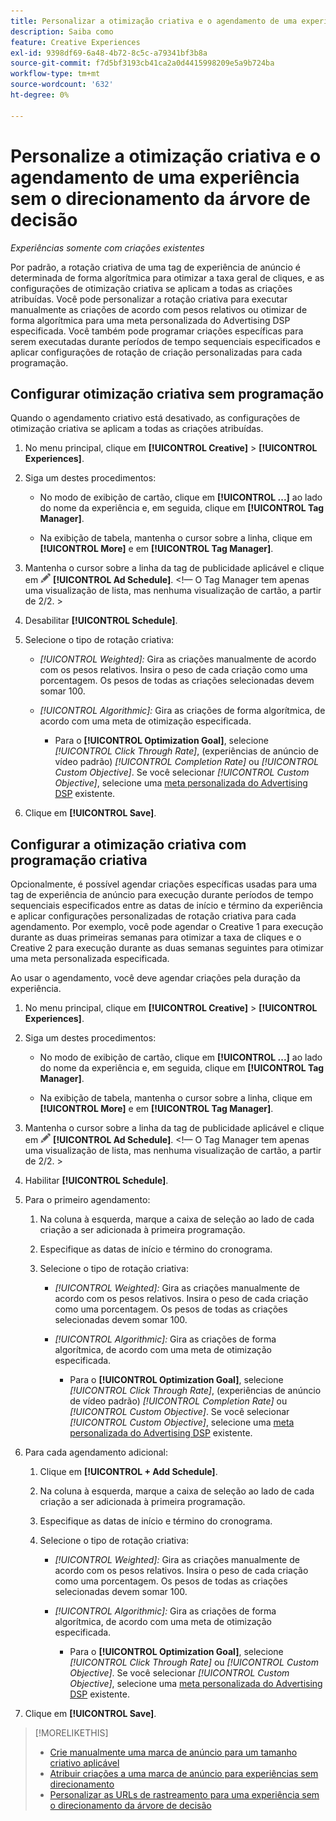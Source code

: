 ```yaml
---
title: Personalizar a otimização criativa e o agendamento de uma experiência
description: Saiba como
feature: Creative Experiences
exl-id: 9398df69-6a48-4b72-8c5c-a79341bf3b8a
source-git-commit: f7d5bf3193cb41ca2a0d4415998209e5a9b724ba
workflow-type: tm+mt
source-wordcount: '632'
ht-degree: 0%

---
```


# Personalize a otimização criativa e o agendamento de uma experiência sem o direcionamento da árvore de decisão

*Experiências somente com criações existentes*

Por padrão, a rotação criativa de uma tag de experiência de anúncio é determinada de forma algorítmica para otimizar a taxa geral de cliques, e as configurações de otimização criativa se aplicam a todas as criações atribuídas. Você pode personalizar a rotação criativa para executar manualmente as criações de acordo com pesos relativos ou otimizar de forma algorítmica para uma meta personalizada do Advertising DSP especificada. Você também pode programar criações específicas para serem executadas durante períodos de tempo sequenciais especificados e aplicar configurações de rotação de criação personalizadas para cada programação.

## Configurar otimização criativa sem programação

Quando o agendamento criativo está desativado, as configurações de otimização criativa se aplicam a todas as criações atribuídas.

1. No menu principal, clique em **[!UICONTROL Creative]** > **[!UICONTROL Experiences]**.

1. Siga um destes procedimentos:

   * No modo de exibição de cartão, clique em **[!UICONTROL ...]** ao lado do nome da experiência e, em seguida, clique em **[!UICONTROL Tag Manager]**.

   * Na exibição de tabela, mantenha o cursor sobre a linha, clique em **[!UICONTROL More]** e em **[!UICONTROL Tag Manager]**.

1. Mantenha o cursor sobre a linha da tag de publicidade aplicável e clique em ![Agendamento de anúncios](/help/creative/assets/edit-gray.png "Editar URLs de rastreamento") **[!UICONTROL Ad Schedule]**. <!-- For targeted experiences, this is "Edit Schedules" -->&lt;!— O Tag Manager tem apenas uma visualização de lista, mas nenhuma visualização de cartão, a partir de 2/2. >

1. Desabilitar **[!UICONTROL Schedule]**.

1. Selecione o tipo de rotação criativa:

   * *[!UICONTROL Weighted]:* Gira as criações manualmente de acordo com os pesos relativos. Insira o peso de cada criação como uma porcentagem. Os pesos de todas as criações selecionadas devem somar 100.

   * *[!UICONTROL Algorithmic]:* Gira as criações de forma algorítmica, de acordo com uma meta de otimização especificada.

      * Para o **[!UICONTROL Optimization Goal]**, selecione *[!UICONTROL Click Through Rate]*, (experiências de anúncio de vídeo padrão) *[!UICONTROL Completion Rate]* ou *[!UICONTROL Custom Objective]*.  Se você selecionar *[!UICONTROL Custom Objective]*, selecione uma [meta personalizada do Advertising DSP](/help/dsp/optimization/custom-goal.md) existente.<!-- Verify -->

1. Clique em **[!UICONTROL Save]**.

## Configurar a otimização criativa com programação criativa

Opcionalmente, é possível agendar criações específicas usadas para uma tag de experiência de anúncio para execução durante períodos de tempo sequenciais especificados entre as datas de início e término da experiência e aplicar configurações personalizadas de rotação criativa para cada agendamento. Por exemplo, você pode agendar o Creative 1 para execução durante as duas primeiras semanas para otimizar a taxa de cliques e o Creative 2 para execução durante as duas semanas seguintes para otimizar uma meta personalizada especificada.

Ao usar o agendamento, você deve agendar criações pela duração da experiência.

1. No menu principal, clique em **[!UICONTROL Creative]** > **[!UICONTROL Experiences]**.

1. Siga um destes procedimentos:

   * No modo de exibição de cartão, clique em **[!UICONTROL ...]** ao lado do nome da experiência e, em seguida, clique em **[!UICONTROL Tag Manager]**.

   * Na exibição de tabela, mantenha o cursor sobre a linha, clique em **[!UICONTROL More]** e em **[!UICONTROL Tag Manager]**.

1. Mantenha o cursor sobre a linha da tag de publicidade aplicável e clique em ![Agendamento de anúncios](/help/creative/assets/edit-gray.png "Editar URLs de rastreamento") **[!UICONTROL Ad Schedule]**. <!-- For targeted experiences, this is "Edit Schedules" -->&lt;!— O Tag Manager tem apenas uma visualização de lista, mas nenhuma visualização de cartão, a partir de 2/2. >

1. Habilitar **[!UICONTROL Schedule]**.

1. Para o primeiro agendamento:

   1. Na coluna à esquerda, marque a caixa de seleção ao lado de cada criação a ser adicionada à primeira programação.

   1. Especifique as datas de início e término do cronograma.

   1. Selecione o tipo de rotação criativa:

      * *[!UICONTROL Weighted]:* Gira as criações manualmente de acordo com os pesos relativos. Insira o peso de cada criação como uma porcentagem. Os pesos de todas as criações selecionadas devem somar 100.

      * *[!UICONTROL Algorithmic]:* Gira as criações de forma algorítmica, de acordo com uma meta de otimização especificada.

         * Para o **[!UICONTROL Optimization Goal]**, selecione *[!UICONTROL Click Through Rate]*, (experiências de anúncio de vídeo padrão) *[!UICONTROL Completion Rate]* ou *[!UICONTROL Custom Objective]*.  Se você selecionar *[!UICONTROL Custom Objective]*, selecione uma [meta personalizada do Advertising DSP](/help/dsp/optimization/custom-goal.md) existente.<!-- Verify -->

1. Para cada agendamento adicional:

   1. Clique em **[!UICONTROL + Add Schedule]**.

   1. Na coluna à esquerda, marque a caixa de seleção ao lado de cada criação a ser adicionada à primeira programação.

   1. Especifique as datas de início e término do cronograma.

   1. Selecione o tipo de rotação criativa:

      * *[!UICONTROL Weighted]:* Gira as criações manualmente de acordo com os pesos relativos. Insira o peso de cada criação como uma porcentagem. Os pesos de todas as criações selecionadas devem somar 100.

      * *[!UICONTROL Algorithmic]:* Gira as criações de forma algorítmica, de acordo com uma meta de otimização especificada.

         * Para o **[!UICONTROL Optimization Goal]**, selecione *[!UICONTROL Click Through Rate]* ou *[!UICONTROL Custom Objective]*.  Se você selecionar *[!UICONTROL Custom Objective]*, selecione uma [meta personalizada do Advertising DSP](/help/dsp/optimization/custom-goal.md) existente.<!-- Verify -->

1. Clique em **[!UICONTROL Save]**.

>[!MORELIKETHIS]
>
>* [Crie manualmente uma marca de anúncio para um tamanho criativo aplicável](/help/creative/experiences/experience-tag-create-manually.md)
>* [Atribuir criações a uma marca de anúncio para experiências sem direcionamento](experience-tag-assign-creatives.md)
>* [Personalizar as URLs de rastreamento para uma experiência sem o direcionamento da árvore de decisão](experience-tracking-urls-no-targeting.md)
